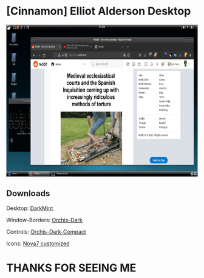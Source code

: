 # [Cinnamon] Elliot Alderson Desktop

<img src="elliot.png" width=800 height=400>

## Downloads

Desktop: <a href="https://www.cinnamon-look.org/p/1012924/">DarkMint</a>

Window-Borders: <a href="https://www.cinnamon-look.org/p/1357889/">Orchis-Dark</a>

Controls: <a href="https://www.cinnamon-look.org/p/1357889/">Orchis-Dark-Compact</a>

Icons: <a href="https://drive.google.com/file/d/1SewlRQOmpWZe9GxoUNQoeQfXbIruM4dO/view">Nova7 customized</a>

# THANKS FOR SEEING ME
